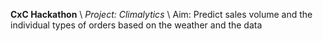 **CxC Hackathon** \\
*Project: Climalytics* \\
Aim: Predict sales volume and the individual types of orders based on the weather and the data
